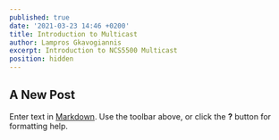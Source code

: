 ```yaml
---
published: true
date: '2021-03-23 14:46 +0200'
title: Introduction to Multicast
author: Lampros Gkavogiannis
excerpt: Introduction to NCS5500 Multicast
position: hidden
---
```

## A New Post

Enter text in [Markdown](http://daringfireball.net/projects/markdown/). Use the toolbar above, or click the **?** button for formatting help.
